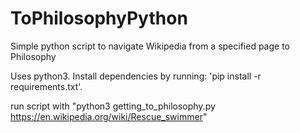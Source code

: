 # ToPhilosophyPython
Simple python script to navigate Wikipedia from a specified page to Philosophy

Uses python3.
Install dependencies by running:
'pip install -r requirements.txt'.

run script with "python3 getting_to_philosophy.py https://en.wikipedia.org/wiki/Rescue_swimmer"
